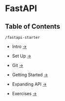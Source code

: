 # FastAPI

## Table of Contents

`/fastapi-starter`

- Intro [→](https://karlaevelize.github.io/fastapi-starter/docs/fastapi-starter/1-INTRO)

- Set Up [→](https://karlaevelize.github.io/fastapi-starter/docs/fastapi-starter/2-SET-UP)

- Git [→](https://karlaevelize.github.io/fastapi-starter/docs/fastapi-starter/1-INTRO)

- Getting Started [→](https://karlaevelize.github.io/fastapi-starter/docs/fastapi-starter/3-GIT)

- Expanding API [→](https://karlaevelize.github.io/fastapi-starter/docs/fastapi-starter/4-EXPANDING-API)

- Exercises [→](https://karlaevelize.github.io/fastapi-starter/docs/fastapi-starter/5-EXERCISES)
